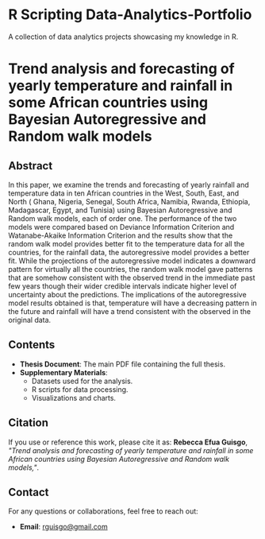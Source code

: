 # R Scripting Data-Analytics-Portfolio 
A collection of data analytics projects showcasing my knowledge in R.


# Trend analysis and forecasting of yearly temperature and rainfall in some African countries using Bayesian Autoregressive and Random walk models

## Abstract
In this paper, we examine the trends and forecasting of yearly rainfall and temperature data in ten African countries in the West, South, East, and North ( Ghana, Nigeria, Senegal, South Africa, Namibia, Rwanda, Ethiopia, Madagascar, Egypt, and Tunisia) using Bayesian Autoregressive and Random walk models, each of order one. The performance of the two models were compared based on Deviance Information Criterion and Watanabe-Akaike Information Criterion and the results show that the random walk model provides better fit to the temperature data for all the countries, for the rainfall data, the autoregressive model provides a better fit. While the projections of the autoregressive model indicates a downward pattern for virtually all the countries, the random walk model gave patterns that are somehow consistent with the observed trend in the immediate past few years though their wider credible intervals indicate higher level of uncertainty about the predictions. The implications of the autoregressive model results obtained is that, temperature will have a decreasing pattern in the future and rainfall will have a trend consistent with the observed in the original data.

## Contents
- **Thesis Document**: The main PDF file containing the full thesis.
- **Supplementary Materials**:
  - Datasets used for the analysis.
  - R scripts for data processing.
  - Visualizations and charts.

## Citation
If you use or reference this work, please cite it as:
**Rebecca Efua Guisgo**, *"Trend analysis and forecasting of yearly temperature and rainfall in some African countries using Bayesian Autoregressive and Random walk models,"*.

## Contact
For any questions or collaborations, feel free to reach out:
- **Email**: rguisgo@gmail.com

